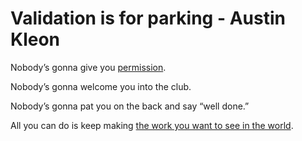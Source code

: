 # Validation is for parking - Austin Kleon

Nobody’s gonna give you [permission](https://austinkleon.com/2017/03/27/permission/).

Nobody’s gonna welcome you into the club.

Nobody’s gonna pat you on the back and say “well done.”

All you can do is keep making [the work you want to see in the world](https://austinkleon.com/2018/09/08/do-the-work-you-want-to-see-done/).

